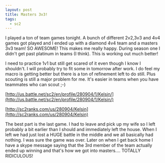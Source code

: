 ```yaml
---
layout: post
title: Masters 3v3!
tags:
  - sc2
---
```


I played a ton of team games tonight. A bunch of different 2v2,3v3 and 4v4 games
got played and I ended up with a diamond 4v4 team and a masters 3v3 team! SO
AWESOME! This makes me really happy. During season one I didn't get past
platinum in teams (I think). This is working out much better!

I need to practice 1v1 but still get scared of it even though I know I
shouldn't. I will probably try to fit some in tomorrow after work. I do feel my
macro is getting better but there is a ton of refinement left to do still. Plus
scouting is still a major problem for me. It's easier in teams when you have
teammates who can scout ;-)

[http://us.battle.net/sc2/en/profile/280904/1/Kelsin/](http://us.battle.net/sc2/en/profile/280904/1/Kelsin/)

[http://sc2ranks.com/us/280904/Kelsin](http://sc2ranks.com/us/280904/Kelsin)

The best part is the last game. I had to leave and pick up my wife so I left
probably a bit earlier than I should and immediately left the house. When I left
we had just lost a HUGE battle in the middle and we all basically had nothing. I
was sure the game was over. Later on when I get back home I have a skype message
saying that the 3rd member of the team actually ended up winning and that's how
we got into masters....  TOTALLY RIDICULOUS!
